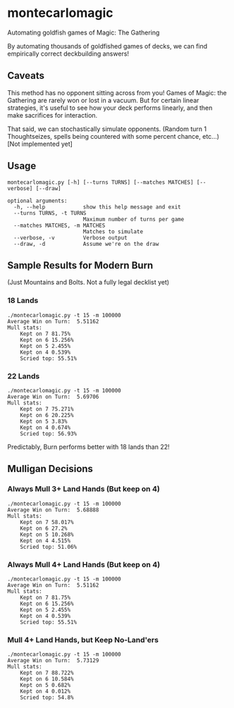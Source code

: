 # montecarlomagic
Automating goldfish games of Magic: The Gathering

By automating thousands of goldfished games of decks, we can find empirically correct deckbuilding answers!

## Caveats
This method has no opponent sitting across from you! Games of Magic: the Gathering are rarely won or lost in a vacuum. But for certain linear strategies, it's useful to see how your deck performs linearly, and then make sacrifices for interaction.

That said, we can stochastically simulate opponents. (Random turn 1 Thoughtseizes, spells being countered with some percent chance, etc...) [Not implemented yet]

## Usage

```
montecarlomagic.py [-h] [--turns TURNS] [--matches MATCHES] [--verbose] [--draw]

optional arguments:
  -h, --help            show this help message and exit
  --turns TURNS, -t TURNS
                        Maximum number of turns per game
  --matches MATCHES, -m MATCHES
                        Matches to simulate
  --verbose, -v         Verbose output
  --draw, -d            Assume we're on the draw
```

## Sample Results for Modern Burn
(Just Mountains and Bolts. Not a fully legal decklist yet)

### 18 Lands
```
./montecarlomagic.py -t 15 -m 100000
Average Win on Turn:  5.51162
Mull stats:
	Kept on 7 81.75%
	Kept on 6 15.256%
	Kept on 5 2.455%
	Kept on 4 0.539%
	Scried top: 55.51%
```

### 22 Lands
```
./montecarlomagic.py -t 15 -m 100000
Average Win on Turn:  5.69706
Mull stats:
	Kept on 7 75.271%
	Kept on 6 20.225%
	Kept on 5 3.83%
	Kept on 4 0.674%
	Scried top: 56.93%
```

Predictably, Burn performs better with 18 lands than 22!

## Mulligan Decisions

### Always Mull 3+ Land Hands (But keep on 4)

```
./montecarlomagic.py -t 15 -m 100000
Average Win on Turn:  5.68888
Mull stats:
	Kept on 7 58.017%
	Kept on 6 27.2%
	Kept on 5 10.268%
	Kept on 4 4.515%
	Scried top: 51.06%
```

### Always Mull 4+ Land Hands (But keep on 4)

```
./montecarlomagic.py -t 15 -m 100000
Average Win on Turn:  5.51162
Mull stats:
	Kept on 7 81.75%
	Kept on 6 15.256%
	Kept on 5 2.455%
	Kept on 4 0.539%
	Scried top: 55.51%
```

### Mull 4+ Land Hands, but Keep No-Land'ers
```
./montecarlomagic.py -t 15 -m 100000
Average Win on Turn:  5.73129
Mull stats:
	Kept on 7 88.722%
	Kept on 6 10.584%
	Kept on 5 0.682%
	Kept on 4 0.012%
	Scried top: 54.8%
```
